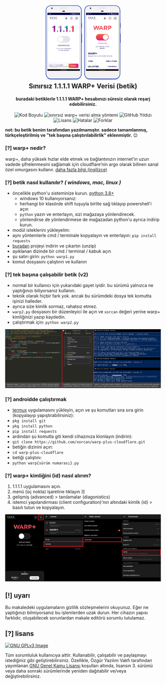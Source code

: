 <h2 align="center"><a href="https://www.google.com/search?&q=s%C4%B1n%C4%B1rs%C4%B1z+warp%2B+verisi+xorcan" alt="Sınırsız WARP+ Verisi (betik)"><img src="https://github.com/xorcan/warp-plus-cloudflare/raw/master/pic.png" width="250"></a></br>
<b>Sınırsız 1.1.1.1 WARP+ Verisi (betik)</b></h2><h4 align="center">buradaki betiklerle 1.1.1.1 WARP+ hesabınızı süresiz olarak reşarj edebilirsiniz.</h4>


<p align="center"><img src="https://img.shields.io/github/languages/code-size/xorcan/warp-plus-cloudflare" alt="Kod Boyutu"> <img src="https://img.shields.io/github/languages/top/xorcan/warp-plus-cloudflare" alt="sınırsız warp+ verisi alma yöntemi"> <img src="https://img.shields.io/github/stars/xorcan/warp-plus-cloudflare" alt="GitHub Yıldızı"> <img src="https://img.shields.io/github/license/xorcan/warp-plus-cloudflare" alt="Lisans"> <img src="https://img.shields.io/github/issues/xorcan/warp-plus-cloudflare" alt="Hatalar"> <img src="https://img.shields.io/github/forks/xorcan/warp-plus-cloudflare" alt="Forklar">

**not: bu betik benim tarafımdan yazılmamıştır. sadece tamamlanmış, türkçeleştirilmiş ve "tek başına çalıştırılabilirlik" eklenmiştir.** 😉

### [?] warp+ nedir?
warp+, daha yüksek hızlar elde etmek ve bağlantınızın internet'in uzun vadede şifrelenmesini sağlamak için cloudflare’nin argo olarak bilinen sanal özel omurgasını kullanır. [daha fazla bilgi (ingilizce)](https://blog.cloudflare.com/announcing-warp-plus/)

### [?] betik nasıl kullanılır? *( windows, mac, linux )*
- öncelikle python'u sisteminize kurun. [python 3.8+](https://www.python.org/downloads/)
  - windows 10 kullanıyorsanız: 
  - herhangi bir klasörde shift tuşuyla birlite sağ tıklayıp powershell'i açın
  - `python` yazın ve enterlayın, sizi mağazaya yönlendirecek.
  - yönlendirse de yönlendirmese de mağazadan python'u ayrıca indirip kurun.
- modül isteklerini yükleyelim:
- aynı yöntemlerle cmd / terminale kopyalayın ve enterlayın: `pip install requests`
- [buradan](https://github.com/xorcan/warp-plus-cloudflare/archive/master.zip) projeyi indirin ve çıkartın (unzip)
- ayıklanan dizinde bir cmd / terminal / kabuk açın
- şu satırı girin: `python warp1.py`
- komut dosyasını çalıştırın ve kullanın

### [?] tek başına çalışabilir betik (v2)
- normal bir kullanıcı için yukarıdaki gayet iyidir. bu sürümü yalnızca ne yaptığınızı biliyorsanız kullanın.
- teknik olarak hiçbir fark yok. ancak bu sürümdeki dosya tek komutta işinizi halleder.
- ayrıca size kimlik sormaz, rahatsız etmez.
- `warp2.py` dosyasını bir düzenleyici ile açın ve `xorcan` değeri yerine warp+ kimliğinizi yazıp kaydedin.
- çalıştırmak için: `python warp2.py`

![](https://github.com/xorcan/warp-plus-cloudflare/blob/master/win.jpg)

### [?] androidde çalıştırmak

- [termux](https://play.google.com/store/apps/details?id=com.termux&hl=tr) uygulamasını yükleyin, açın ve şu komutları sıra sıra girin (kopyalayıp yapıştırabilirsiniz):
- `pkg install git`
- `pkg install python`
- `pip install requests`
- ardından şu komutla giti kendi cihazınıza klonlayın (indirin): 
- `git clone https://github.com/xorcan/warp-plus-cloudflare.git`
- betiğin dizinini açın:
- `cd warp-plus-cloudflare`
- betiği çalıştını:
- `python warp{sürüm numarası}.py`

### [?] warp+ kimliğini (id) nasıl alırım?

1. 1.1.1.1 uygulamasını açın.
2. menü (üç nokta) işaretine tıklayın ☰
3. gelişmiş (advanced) > tanılamalar (diagonistics)
4. i̇stemci yapılandırması (client configuration)'nın altındaki kimlik (id) > basılı tutun ve kopyalayın.

![](https://github.com/xorcan/warp-plus-cloudflare/blob/master/id.jpg)

## [!] uyarı

Bu makaledeki uygulamaların gizlilik sözleşmelerini okuyunuz. Eğer ne yaptığınızı bilmiyorsanız bu işlemlerden uzak durun. Her cihazın yapısı farklıdır, oluşabilecek sorunlardan makale editörü sorumlu tutulamaz.

## [?] lisans

[![GNU GPLv3 Image](https://www.gnu.org/graphics/gplv3-127x51.png)](http://www.gnu.org/licenses/gpl-3.0.en.html)

Tüm sorumluluk kullanıcıya aittir. Kullanabilir, çalışabilir ve paylaşmayı istediğiniz gibi geliştirebilirsiniz. Özellikle, Özgür Yazılım Vakfı tarafından yayımlanan [GNU Genel Kamu Lisansı](https://www.gnu.org/licenses/gpl.html) koşulları altında, lisansın 3. sürümü veya daha sonraki sürümlerinde yeniden dağıtabilir ve/veya değiştirebilirsiniz.
